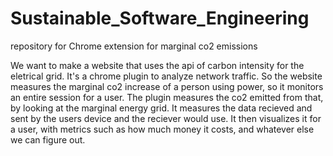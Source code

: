 # Sustainable_Software_Engineering
repository for Chrome extension for marginal co2 emissions

We want to make a website that uses the api of carbon intensity for the eletrical grid. It's a chrome plugin to analyze network traffic.
So the website measures the marginal co2 increase of a person using power, so it monitors an entire session for a user.
The plugin measures the co2 emitted from that, by looking at the marginal energy grid. It measures the data recieved and sent by the users device and the reciever would use. It then visualizes it for a user, with metrics such as how much money it costs, and whatever else we can figure out.
